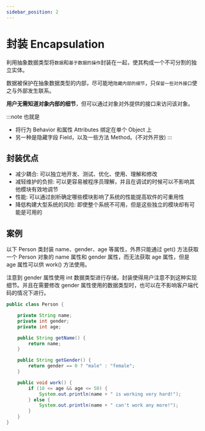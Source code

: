 ```yaml
---
sidebar_position: 2
---
```


# 封装 Encapsulation

利用抽象数据类型将`数据`和`基于数据的操作`封装在一起，使其构成一个不可分割的独立实体。

数据被保护在抽象数据类型的内部，尽可能地`隐藏内部的细节`，只`保留一些对外接口`使之与外部发生联系。

**用户无需知道对象内部的细节**，但可以通过对象对外提供的接口来访问该对象。

:::note 也就是

- 将行为 Behavior 和属性 Attributes 绑定在单个 Object 上
- 另一种是隐藏字段 Field，以及一些方法 Method。(不对外开放)
  :::

## 封装优点

- 减少耦合: 可以独立地开发、测试、优化、使用、理解和修改
- 减轻维护的负担: 可以更容易被程序员理解，并且在调试的时候可以不影响其他模块有效地调节
- 性能: 可以通过剖析确定哪些模块影响了系统的性能提高软件的可重用性
- 降低构建大型系统的风险: 即使整个系统不可用，但是这些独立的模块却有可能是可用的

## 案例

以下 Person 类封装 name、gender、age 等属性，外界只能通过 get() 方法获取一个 Person 对象的 name 属性和 gender 属性，而无法获取 age 属性，但是 age 属性可以供 work() 方法使用。

注意到 gender 属性使用 int 数据类型进行存储，封装使得用户注意不到这种实现细节。并且在需要修改 gender 属性使用的数据类型时，也可以在不影响客户端代码的情况下进行。

```java
public class Person {

    private String name;
    private int gender;
    private int age;

    public String getName() {
        return name;
    }

    public String getGender() {
        return gender == 0 ? "male" : "female";
    }

    public void work() {
        if (18 <= age && age <= 50) {
            System.out.println(name + " is working very hard!");
        } else {
            System.out.println(name + " can't work any more!");
        }
    }
}
```
